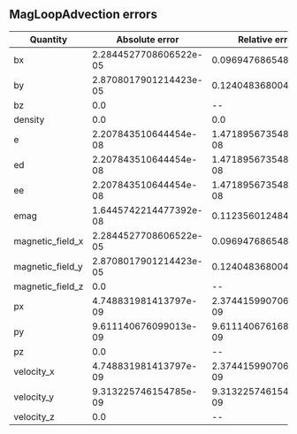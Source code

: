 ## MagLoopAdvection errors
| Quantity | Absolute error | Relative error |
| -------- | --------- | --------- |
| bx | 2.2844527708606522e-05 | 0.09694768654853515 |
| by | 2.8708017901214423e-05 | 0.12404836800403136 |
| bz | 0.0 | -- |
| density | 0.0 | 0.0 |
| e | 2.207843510644454e-08 | 1.4718956735487804e-08 |
| ed | 2.207843510644454e-08 | 1.4718956735487804e-08 |
| ee | 2.207843510644454e-08 | 1.4718956735487804e-08 |
| emag | 1.6445742214477392e-08 | 0.11235601248414966 |
| magnetic_field_x | 2.2844527708606522e-05 | 0.09694768654853515 |
| magnetic_field_y | 2.8708017901214423e-05 | 0.12404836800403136 |
| magnetic_field_z | 0.0 | -- |
| px | 4.748831981413797e-09 | 2.3744159907068985e-09 |
| py | 9.611140676099013e-09 | 9.611140676168942e-09 |
| pz | 0.0 | -- |
| velocity_x | 4.748831981413797e-09 | 2.3744159907068985e-09 |
| velocity_y | 9.313225746154785e-09 | 9.313225746154785e-09 |
| velocity_z | 0.0 | -- |
